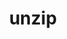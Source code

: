 ---
title: "unzip"
layout: cache
categories: [package, develop]
meta: {"compilers": ["apple-clang@16.0.0", "gcc@10.5.0", "gcc@11.4.0", "gcc@13.2.0", "gcc@13.3.0", "gcc@7.5.0", "intel-oneapi-compilers@2025.1.0"], "num_specs": 36, "num_specs_by_stack": {"developer-tools-aarch64-linux-gnu": 4, "developer-tools-x86_64_v3-linux-gnu": 4, "e4s": 3, "e4s-neoverse-v2": 4, "e4s-oneapi": 6, "e4s-rocm-external": 2, "hep": 3, "ml-darwin-aarch64-mps": 3, "ml-linux-aarch64-cpu": 4, "ml-linux-aarch64-cuda": 4, "ml-linux-x86_64-cpu": 4, "ml-linux-x86_64-cuda": 4, "ml-linux-x86_64-rocm": 3, "radiuss": 4, "root": 36, "tutorial": 3}, "oss": ["centos7", "rhel8", "sequoia", "ubuntu18.04", "ubuntu22.04", "ubuntu24.04"], "platforms": ["darwin", "linux"], "stacks": ["developer-tools-aarch64-linux-gnu", "developer-tools-x86_64_v3-linux-gnu", "e4s", "e4s-neoverse-v2", "e4s-oneapi", "e4s-rocm-external", "hep", "ml-darwin-aarch64-mps", "ml-linux-aarch64-cpu", "ml-linux-aarch64-cuda", "ml-linux-x86_64-cpu", "ml-linux-x86_64-cuda", "ml-linux-x86_64-rocm", "radiuss", "root", "tutorial"], "targets": ["aarch64", "neoverse_v2", "x86_64_v3"], "versions": ["6.0"]}
spec_details: [{"compiler": "gcc@13.2.0", "hash": "3qcerigsxmdj5f4kzmltbvhmvqmgxxev", "os": "ubuntu24.04", "platform": "linux", "size": "-", "stacks": ["ml-linux-aarch64-cpu", "ml-linux-aarch64-cuda", "root"], "target": "aarch64", "variants": ["build_system=makefile", "patches:=881d2ed,f6f6236"], "versions": ["6.0"]}, {"compiler": "gcc@13.2.0", "hash": "4ohnaefhyiemhztpkmtpsc2aus7yd7wn", "os": "ubuntu24.04", "platform": "linux", "size": "-", "stacks": ["ml-linux-aarch64-cpu", "ml-linux-aarch64-cuda", "root"], "target": "aarch64", "variants": ["build_system=makefile", "patches:=881d2ed,f6f6236"], "versions": ["6.0"]}, {"compiler": "gcc@13.2.0", "hash": "5mao7mccejzlnspob7oniaknmf65ixzt", "os": "ubuntu24.04", "platform": "linux", "size": "-", "stacks": ["ml-linux-x86_64-cpu", "ml-linux-x86_64-cuda", "root"], "target": "x86_64_v3", "variants": ["build_system=makefile", "patches:=881d2ed,f6f6236"], "versions": ["6.0"]}, {"compiler": "gcc@13.2.0", "hash": "6bdyfmtyhn3tmsjwpyafcu7zogzqtogc", "os": "ubuntu24.04", "platform": "linux", "size": "-", "stacks": ["ml-linux-x86_64-cpu", "ml-linux-x86_64-cuda", "ml-linux-x86_64-rocm", "root"], "target": "x86_64_v3", "variants": ["build_system=makefile", "patches:=881d2ed,f6f6236"], "versions": ["6.0"]}, {"compiler": "gcc@10.5.0", "hash": "6cp22jbxsqu5rypqyssbgcrtk7u2xmwe", "os": "centos7", "platform": "linux", "size": "-", "stacks": ["developer-tools-x86_64_v3-linux-gnu", "root"], "target": "x86_64_v3", "variants": ["build_system=makefile", "patches:=881d2ed,f6f6236"], "versions": ["6.0"]}, {"compiler": "gcc@11.4.0", "hash": "75oldmo27qs7xw6r76iobzu2meaffjdo", "os": "ubuntu22.04", "platform": "linux", "size": "-", "stacks": ["e4s-neoverse-v2", "root"], "target": "neoverse_v2", "variants": ["build_system=makefile", "patches:=881d2ed,f6f6236"], "versions": ["6.0"]}, {"compiler": "apple-clang@16.0.0", "hash": "7tqw6y3dscpdisomzt47mh2zaebndpi5", "os": "sequoia", "platform": "darwin", "size": "-", "stacks": ["ml-darwin-aarch64-mps", "root"], "target": "aarch64", "variants": ["build_system=makefile", "patches:=881d2ed,f6f6236"], "versions": ["6.0"]}, {"compiler": "intel-oneapi-compilers@2025.1.0", "hash": "asmqflvakrbpitvtwlgob7ayzwq2oon6", "os": "ubuntu22.04", "platform": "linux", "size": "-", "stacks": ["e4s-oneapi", "root"], "target": "x86_64_v3", "variants": ["build_system=makefile", "patches:=881d2ed,f6f6236"], "versions": ["6.0"]}, {"compiler": "gcc@11.4.0", "hash": "bq777uia7wfpgz42aijalkd2kiolzvty", "os": "ubuntu22.04", "platform": "linux", "size": "-", "stacks": ["e4s-neoverse-v2", "root"], "target": "neoverse_v2", "variants": ["build_system=makefile", "patches:=881d2ed,f6f6236"], "versions": ["6.0"]}, {"compiler": "gcc@11.4.0", "hash": "bs7mgmg4onpso6ouvp7v6347jtnesosx", "os": "ubuntu22.04", "platform": "linux", "size": "-", "stacks": ["e4s-neoverse-v2", "root"], "target": "neoverse_v2", "variants": ["build_system=makefile", "patches:=881d2ed,f6f6236"], "versions": ["6.0"]}, {"compiler": "gcc@13.3.0", "hash": "cpnl3lgwafkge45v5h4ommnaqxz2powc", "os": "rhel8", "platform": "linux", "size": "-", "stacks": ["developer-tools-aarch64-linux-gnu", "root"], "target": "aarch64", "variants": ["build_system=makefile", "patches:=881d2ed,f6f6236"], "versions": ["6.0"]}, {"compiler": "gcc@7.5.0", "hash": "cyrtifesykfb6nt4qbdecqz66kqhnexa", "os": "ubuntu18.04", "platform": "linux", "size": "-", "stacks": ["radiuss", "root"], "target": "x86_64_v3", "variants": ["build_system=makefile", "patches:=881d2ed,f6f6236"], "versions": ["6.0"]}, {"compiler": "intel-oneapi-compilers@2025.1.0", "hash": "eksesdekqf5xeoelynf6kqb4ufmf4f3h", "os": "ubuntu22.04", "platform": "linux", "size": "-", "stacks": ["e4s-oneapi", "root"], "target": "x86_64_v3", "variants": ["build_system=makefile", "patches:=881d2ed,f6f6236"], "versions": ["6.0"]}, {"compiler": "apple-clang@16.0.0", "hash": "emomuqjnn42havcnp42ronh7r72h5d3h", "os": "sequoia", "platform": "darwin", "size": "-", "stacks": ["ml-darwin-aarch64-mps", "root"], "target": "aarch64", "variants": ["build_system=makefile", "patches:=881d2ed,f6f6236"], "versions": ["6.0"]}, {"compiler": "intel-oneapi-compilers@2025.1.0", "hash": "epwd4hyztgzlyu4y5vp3jaxnmb66zgg7", "os": "ubuntu22.04", "platform": "linux", "size": "-", "stacks": ["e4s-oneapi", "root"], "target": "x86_64_v3", "variants": ["build_system=makefile", "patches:=881d2ed,f6f6236"], "versions": ["6.0"]}, {"compiler": "gcc@10.5.0", "hash": "kavjetiqzu4grjk4nc27w4z2jqxhj5a3", "os": "centos7", "platform": "linux", "size": "-", "stacks": ["developer-tools-x86_64_v3-linux-gnu", "root"], "target": "x86_64_v3", "variants": ["build_system=makefile", "patches:=881d2ed,f6f6236"], "versions": ["6.0"]}, {"compiler": "gcc@10.5.0", "hash": "kcuoconu35jrf7rphnl4vnjuarzddn3b", "os": "centos7", "platform": "linux", "size": "-", "stacks": ["developer-tools-x86_64_v3-linux-gnu", "root"], "target": "x86_64_v3", "variants": ["build_system=makefile", "patches:=881d2ed,f6f6236"], "versions": ["6.0"]}, {"compiler": "gcc@13.2.0", "hash": "lnmxtbzq2zxew5epwptcalxbdfzuh5nw", "os": "ubuntu24.04", "platform": "linux", "size": "-", "stacks": ["ml-linux-aarch64-cpu", "ml-linux-aarch64-cuda", "root"], "target": "aarch64", "variants": ["build_system=makefile", "patches:=881d2ed,f6f6236"], "versions": ["6.0"]}, {"compiler": "gcc@13.3.0", "hash": "nczorsvb57cx5dny43b667wvfl2hhmjb", "os": "rhel8", "platform": "linux", "size": "-", "stacks": ["developer-tools-aarch64-linux-gnu", "root"], "target": "aarch64", "variants": ["build_system=makefile", "patches:=881d2ed,f6f6236"], "versions": ["6.0"]}, {"compiler": "gcc@11.4.0", "hash": "nmf6gztqu5cjuorngpg5eocgwyyy74qo", "os": "ubuntu22.04", "platform": "linux", "size": "-", "stacks": ["e4s", "e4s-rocm-external", "hep", "root", "tutorial"], "target": "x86_64_v3", "variants": ["build_system=makefile", "patches:=881d2ed,f6f6236"], "versions": ["6.0"]}, {"compiler": "gcc@7.5.0", "hash": "ogw4xfmg6j32zmbuynrhclcummzd2e4e", "os": "ubuntu18.04", "platform": "linux", "size": "-", "stacks": ["radiuss", "root"], "target": "x86_64_v3", "variants": ["build_system=makefile", "patches:=881d2ed,f6f6236"], "versions": ["6.0"]}, {"compiler": "gcc@10.5.0", "hash": "oumjhansmumk3v57bspcalajfgba7pog", "os": "centos7", "platform": "linux", "size": "-", "stacks": ["developer-tools-x86_64_v3-linux-gnu", "root"], "target": "x86_64_v3", "variants": ["build_system=makefile", "patches:=881d2ed,f6f6236"], "versions": ["6.0"]}, {"compiler": "intel-oneapi-compilers@2025.1.0", "hash": "pes5t67346kud27a2daflixa52zv5lbm", "os": "ubuntu22.04", "platform": "linux", "size": "-", "stacks": ["e4s-oneapi", "root"], "target": "x86_64_v3", "variants": ["build_system=makefile", "patches:=881d2ed,f6f6236"], "versions": ["6.0"]}, {"compiler": "gcc@11.4.0", "hash": "pjifwv6ffxkqx7j7py3izqsueinqh4ao", "os": "ubuntu22.04", "platform": "linux", "size": "-", "stacks": ["e4s", "e4s-rocm-external", "hep", "root", "tutorial"], "target": "x86_64_v3", "variants": ["build_system=makefile", "patches:=881d2ed,f6f6236"], "versions": ["6.0"]}, {"compiler": "intel-oneapi-compilers@2025.1.0", "hash": "qad4knjorxbbtnxhc5gl53qutjbiuhkv", "os": "ubuntu22.04", "platform": "linux", "size": "-", "stacks": ["e4s-oneapi", "root"], "target": "x86_64_v3", "variants": ["build_system=makefile", "patches:=881d2ed,f6f6236"], "versions": ["6.0"]}, {"compiler": "gcc@13.3.0", "hash": "qggn5pcu4splt7ojbu4tbpzragehiuxr", "os": "rhel8", "platform": "linux", "size": "-", "stacks": ["developer-tools-aarch64-linux-gnu", "root"], "target": "aarch64", "variants": ["build_system=makefile", "patches:=881d2ed,f6f6236"], "versions": ["6.0"]}, {"compiler": "gcc@13.2.0", "hash": "s6su2tn66qrp6h4xuczrctjb6xae4wei", "os": "ubuntu24.04", "platform": "linux", "size": "-", "stacks": ["ml-linux-x86_64-cpu", "ml-linux-x86_64-cuda", "ml-linux-x86_64-rocm", "root"], "target": "x86_64_v3", "variants": ["build_system=makefile", "patches:=881d2ed,f6f6236"], "versions": ["6.0"]}, {"compiler": "gcc@11.4.0", "hash": "ut3s3mw3s3kgw3dzhotsm4w2hm72vypu", "os": "ubuntu22.04", "platform": "linux", "size": "-", "stacks": ["e4s", "hep", "root", "tutorial"], "target": "x86_64_v3", "variants": ["build_system=makefile", "patches:=881d2ed,f6f6236"], "versions": ["6.0"]}, {"compiler": "gcc@11.4.0", "hash": "vyrz5cy5qt5wy7sfcna2xduk6azqzs3t", "os": "ubuntu22.04", "platform": "linux", "size": "-", "stacks": ["e4s-neoverse-v2", "root"], "target": "neoverse_v2", "variants": ["build_system=makefile", "patches:=881d2ed,f6f6236"], "versions": ["6.0"]}, {"compiler": "gcc@7.5.0", "hash": "wbfnx4pe7ci3ipyvfe5jpcpkcwtpignm", "os": "ubuntu18.04", "platform": "linux", "size": "-", "stacks": ["radiuss", "root"], "target": "x86_64_v3", "variants": ["build_system=makefile", "patches:=881d2ed,f6f6236"], "versions": ["6.0"]}, {"compiler": "gcc@13.3.0", "hash": "we4egx45to5aeabf2s2xcbaaxhxxtmng", "os": "rhel8", "platform": "linux", "size": "-", "stacks": ["developer-tools-aarch64-linux-gnu", "root"], "target": "aarch64", "variants": ["build_system=makefile", "patches:=881d2ed,f6f6236"], "versions": ["6.0"]}, {"compiler": "gcc@13.2.0", "hash": "yzc2z4cgzmfzt6sre5gjxsnk7yi7jkcv", "os": "ubuntu24.04", "platform": "linux", "size": "-", "stacks": ["ml-linux-aarch64-cpu", "ml-linux-aarch64-cuda", "root"], "target": "aarch64", "variants": ["build_system=makefile", "patches:=881d2ed,f6f6236"], "versions": ["6.0"]}, {"compiler": "apple-clang@16.0.0", "hash": "z7rwahcq53jpugmakdeg4ugpyplppjqw", "os": "sequoia", "platform": "darwin", "size": "-", "stacks": ["ml-darwin-aarch64-mps", "root"], "target": "aarch64", "variants": ["build_system=makefile", "patches:=881d2ed,f6f6236"], "versions": ["6.0"]}, {"compiler": "intel-oneapi-compilers@2025.1.0", "hash": "z7tog36p7ojpohl3cyyf2pw3hgzfjaeq", "os": "ubuntu22.04", "platform": "linux", "size": "-", "stacks": ["e4s-oneapi", "root"], "target": "x86_64_v3", "variants": ["build_system=makefile", "patches:=881d2ed,f6f6236"], "versions": ["6.0"]}, {"compiler": "gcc@13.2.0", "hash": "zoh2oud4sj43ce5hogoqtrv6jo5oaqyd", "os": "ubuntu24.04", "platform": "linux", "size": "-", "stacks": ["ml-linux-x86_64-cpu", "ml-linux-x86_64-cuda", "ml-linux-x86_64-rocm", "root"], "target": "x86_64_v3", "variants": ["build_system=makefile", "patches:=881d2ed,f6f6236"], "versions": ["6.0"]}, {"compiler": "gcc@7.5.0", "hash": "zuah46d6jmjmfbwj4bhvvjxiir3cfcs4", "os": "ubuntu18.04", "platform": "linux", "size": "-", "stacks": ["radiuss", "root"], "target": "x86_64_v3", "variants": ["build_system=makefile", "patches:=881d2ed,f6f6236"], "versions": ["6.0"]}]
---